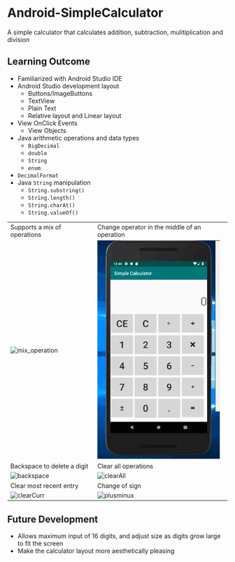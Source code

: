 # Android-SimpleCalculator
A simple calculator that calculates addition, subtraction, mulitiplication and division

## Learning Outcome
- Familiarized with Android Studio IDE
- Android Studio development layout
  - Buttons/ImageButtons
  - TextView
  - Plain Text
  - Relative layout and Linear layout
- View OnClick Events
  - View Objects
- Java arithmetic operations and data types
  - `BigDecimal`
  - `double`
  - `String`
  - `enum`
- `DecimalFormat`
- Java `String` manipulation
  - `String.substring()`
  - `String.length()`
  - `String.charAt()`
  - `String.valueOf()`



<table>
  <tr>
    <td>Supports a mix of operations</td>
    <td>Change operator in the middle of an operation</td>
  </tr>
  <tr>
    <td><img src="gifs/mix_operation.gif" alt="mix_operation" height=500px></td>
    <td><img src="gifs/change_operation.gif" alt="change_operation" height=500px></td>
  </tr>
  <tr>
    <td>Backspace to delete a digit</td>
    <td>Clear all operations</td>
  </tr>
  <tr>
    <td><img src="gifs/backspace.gif" alt="backspace" height=500px></td>
    <td><img src="gifs/clearAll.gif" alt="clearAll" height=500px></td>
  </tr>
  <tr>
    <td>Clear most recent entry</td>
    <td>Change of sign</td>
  </tr>
  <tr>
    <td><img src="gifs/clearCurr.gif" alt="clearCurr" height=500px></td>
    <td><img src="gifs/plusminus.gif" alt="plusminux" height=500px></td>
  </tr>
</table>



## Future Development
- Allows maximum input of 16 digits, and adjust size as digits grow large to fit the screen
- Make the calculator layout more aesthetically pleasing

